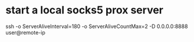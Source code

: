 # start a local socks5 prox server
ssh -o ServerAliveInterval=180 -o ServerAliveCountMax=2 -D 0.0.0.0:8888 user@remote-ip
